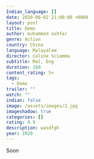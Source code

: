 ```yaml
---
Indian_language: []
date: 2020-06-02 21:00:00 +0000
layout: post
title: Demo
author: muhammed ashfar
genre: Action
country: China
language: Malayalam
director: Celine Sciamma
subtitle: Mal, Eng
duration: 160
content_rating: 5+
tags:
  - Demo
trailer: ""
watch: ""
indian: false
image: /assets/images/3.jpg
imageshadow: true
categories: []
rating: 9.9
description: wasdfgh
year: 2020
---
```

Soon
